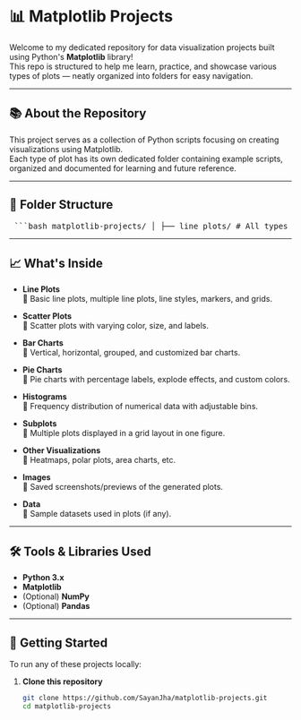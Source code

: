 # 📊 Matplotlib Projects

Welcome to my dedicated repository for data visualization projects built using Python's **Matplotlib** library!  
This repo is structured to help me learn, practice, and showcase various types of plots — neatly organized into folders for easy navigation.

---

## 📚 About the Repository

This project serves as a collection of Python scripts focusing on creating visualizations using Matplotlib.  
Each type of plot has its own dedicated folder containing example scripts, organized and documented for learning and future reference.

---

## 📂 Folder Structure

<pre> ```bash matplotlib-projects/ │ ├── line_plots/ # All types of line plots ├── scatter_plots/ # Scatter plots with customizations ├── bar_charts/ # Vertical, horizontal, and grouped bar charts ├── pie_charts/ # Pie charts with labels and percentages ├── histograms/ # Frequency distribution plots ├── subplots/ # Multiple plots in a single figure ├── other_visualizations/ # Heatmaps, polar plots, and others ├── images/ # Screenshots/previews of the generated plots ├── data/ # Any datasets (CSV, JSON, etc.) used in plots ├── requirements.txt # Python libraries required for this project └── README.md # This readme file ``` </pre>


---

## 📈 What's Inside

- **Line Plots**  
  📌 Basic line plots, multiple line plots, line styles, markers, and grids.

- **Scatter Plots**  
  📌 Scatter plots with varying color, size, and labels.

- **Bar Charts**  
  📌 Vertical, horizontal, grouped, and customized bar charts.

- **Pie Charts**  
  📌 Pie charts with percentage labels, explode effects, and custom colors.

- **Histograms**  
  📌 Frequency distribution of numerical data with adjustable bins.

- **Subplots**  
  📌 Multiple plots displayed in a grid layout in one figure.

- **Other Visualizations**  
  📌 Heatmaps, polar plots, area charts, etc.

- **Images**  
  📌 Saved screenshots/previews of the generated plots.

- **Data**  
  📌 Sample datasets used in plots (if any).

---

## 🛠️ Tools & Libraries Used

- **Python 3.x**
- **Matplotlib**
- (Optional) **NumPy**
- (Optional) **Pandas**

---

## 🚀 Getting Started

To run any of these projects locally:

1. **Clone this repository**
   ```bash
   git clone https://github.com/SayanJha/matplotlib-projects.git
   cd matplotlib-projects
